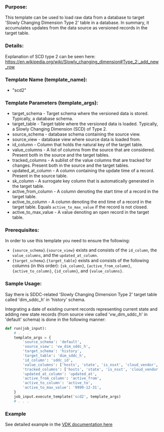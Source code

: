 ### Purpose:

This template can be used to load raw data from a database to target 'Slowly Changing Dimension Type 2' table in a database.
In summary, it accumulates updates from the data source as versioned records in the target table.

### Details:

Explanation of SCD type 2 can be seen here: <https://en.wikipedia.org/wiki/Slowly_changing_dimension#Type_2:_add_new_row>

### Template Name (template_name):

- "scd2"

### Template Parameters (template_args):

- target_schema          - Target schema where the versioned data is stored. Typically, a database schema.
- target_table           - Target table where the versioned data is loaded. Typically, a Slowly Changing Dimension (SCD) of Type 2.
- source_schema          - database schema containing the source view.
- source_view            - database view where source data is loaded from.
- id_column              - Column that holds the natural key of the target table.
- value_columns          - A list of columns from the source that are considered. Present both in the source and the target tables.
- tracked_columns        - A sublist of the value columns that are tracked for changes. Present both in the source and the target tables.
- updated_at_column      - A column containing the update time of a record. Present in the source table.
- sk_column              - A surrogate key column that is automatically generated in the target table.
- active_from_column     - A column denoting the start time of a record in the target table.
- active_to_column       - A column denoting the end time of a record in the target table. Equals `active_to_max_value` if the record is not closed.
- active_to_max_value    - A value denoting an open record in the target table.

### Prerequisites:

In order to use this template you need to ensure the following:

- `{source_schema}`.`{source_view}` exists and consists of the `id_column`, the `value_columns`, and the `updated_at_column`.
- `{target_schema}`.`{target_table}` exists and consists of the following columns (in this order): `{sk_column}`, `{active_from_column}`, `{active_to_column}`, `{id_column}`, and `{value_columns}`.

### Sample Usage:

Say there is SDDC-related 'Slowly Changing Dimension Type 2' target table called 'dim_sddc_h' in 'history' schema.

Integrating a date of existing current records representing current state and adding new state records (from source view called 'vw_dim_sddc_h' in 'default' schema) is done in the following manner:

```python
def run(job_input):
    # . . .
    template_args = {
        'source_schema': 'default',
        'source_view': 'vw_dim_sddc_h',
        'target_schema': 'history',
        'target_table': 'dim_sddc_h',
        'id_column': 'sddc_id',
        'value_columns': ['hosts', 'state', 'is_nsxt', 'cloud_vendor', 'version'],
        'tracked_columns': ['hosts', 'state', 'is_nsxt', 'cloud_vendor', 'version'],
        'updated_at_column': 'updated_at',
        'active_from_column': 'active_from',
        'active_to_column': 'active_to',
        'active_to_max_value': '9999-12-31',
    }
    job_input.execute_template('scd2', template_args)
    # . . .
```


### Example

See detailed example in the [VDK documentation here](https://github.com/vmware/versatile-data-kit/wiki/SQL-Data-Processing-templates-examples#versioned-strategy--slowly-changing-dimension-type-2)

